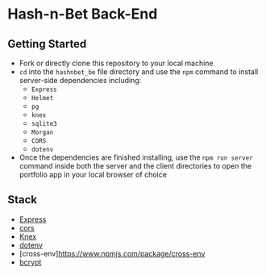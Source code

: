 # Hash-n-Bet Back-End

## Getting Started 

- Fork or directly clone this repository to your local machine
- `cd` into the `hashnbet_be` file directory and use the `npm` command to install server-side dependencies including:
  - `Express`
  - `Helmet`
  - `pg`
  - `knex`
  - `sqlite3`
  - `Morgan`
  - `CORS`
  - `dotenv`
- Once the dependencies are finished installing, use the `npm run server` command inside both the server and the client directories to open the portfolio app in your local browser of choice

## Stack

- [Express](https://expressjs.com/)
- [cors](https://github.com/expressjs/cors)
- [Knex](http://knexjs.org/)
- [dotenv](https://www.npmjs.com/package/dotenv)
- [cross-env]https://www.npmjs.com/package/cross-env
- [bcrypt](https://www.npmjs.com/package/bcrypt)
